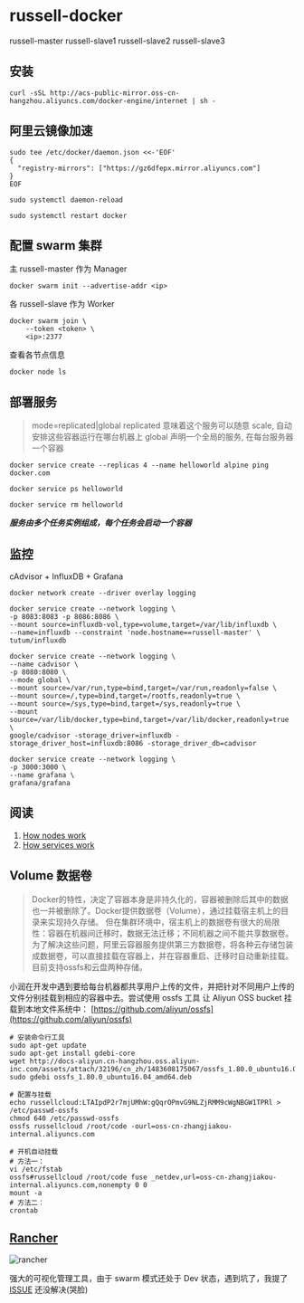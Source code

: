 # russell-docker

russell-master
russell-slave1
russell-slave2
russell-slave3

## 安装
```
curl -sSL http://acs-public-mirror.oss-cn-hangzhou.aliyuncs.com/docker-engine/internet | sh -
```


## 阿里云镜像加速
```
sudo tee /etc/docker/daemon.json <<-'EOF'
{
  "registry-mirrors": ["https://gz6dfepx.mirror.aliyuncs.com"]
}
EOF

sudo systemctl daemon-reload

sudo systemctl restart docker
```


## 配置 swarm 集群

主 russell-master 作为 Manager
```
docker swarm init --advertise-addr <ip>
```

各 russell-slave 作为 Worker
```
docker swarm join \
    --token <token> \
    <ip>:2377
```

查看各节点信息
```
docker node ls
```


## 部署服务

> mode=replicated|global
> replicated 意味着这个服务可以随意 scale, 自动安排这些容器运行在哪台机器上
> global 声明一个全局的服务, 在每台服务器一个容器

```
docker service create --replicas 4 --name helloworld alpine ping docker.com

docker service ps helloworld

docker service rm helloworld
```

***服务由多个任务实例组成，每个任务会启动一个容器***


## 监控

cAdvisor + InfluxDB + Grafana

```
docker network create --driver overlay logging

docker service create --network logging \
-p 8083:8083 -p 8086:8086 \
--mount source=influxdb-vol,type=volume,target=/var/lib/influxdb \
--name=influxdb --constraint 'node.hostname==russell-master' \
tutum/influxdb

docker service create --network logging \
--name cadvisor \
-p 8080:8080 \
--mode global \
--mount source=/var/run,type=bind,target=/var/run,readonly=false \
--mount source=/,type=bind,target=/rootfs,readonly=true \
--mount source=/sys,type=bind,target=/sys,readonly=true \
--mount source=/var/lib/docker,type=bind,target=/var/lib/docker,readonly=true \
google/cadvisor -storage_driver=influxdb -storage_driver_host=influxdb:8086 -storage_driver_db=cadvisor

docker service create --network logging \
-p 3000:3000 \
--name grafana \
grafana/grafana
```

## 阅读

1. [How nodes work](https://docs.docker.com/engine/swarm/how-swarm-mode-works/nodes/)
2. [How services work](https://docs.docker.com/engine/swarm/how-swarm-mode-works/services/)


## Volume 数据卷
> Docker的特性，决定了容器本身是非持久化的，容器被删除后其中的数据也一并被删除了。Docker提供数据卷（Volume），通过挂载宿主机上的目录来实现持久存储。
> 但在集群环境中，宿主机上的数据卷有很大的局限性：容器在机器间迁移时，数据无法迁移；不同机器之间不能共享数据卷。
> 为了解决这些问题，阿里云容器服务提供第三方数据卷，将各种云存储包装成数据卷，可以直接挂载在容器上，并在容器重启、迁移时自动重新挂载。目前支持ossfs和云盘两种存储。

小润在开发中遇到要给每台机器都共享用户上传的文件，并把针对不同用户上传的文件分别挂载到相应的容器中去。尝试使用 ossfs 工具 让 Aliyun OSS bucket 挂载到本地文件系统中：
[https://github.com/aliyun/ossfs](https://github.com/aliyun/ossfs)

```
# 安装命令行工具
sudo apt-get update
sudo apt-get install gdebi-core
wget http://docs-aliyun.cn-hangzhou.oss.aliyun-inc.com/assets/attach/32196/cn_zh/1483608175067/ossfs_1.80.0_ubuntu16.04_amd64.deb
sudo gdebi ossfs_1.80.0_ubuntu16.04_amd64.deb

# 配置与挂载
echo russellcloud:LTAIpdP2r7mjUMhW:gQqrOPmvG9NLZjRMM9cWgNBGW1TPRl > /etc/passwd-ossfs
chmod 640 /etc/passwd-ossfs
ossfs russellcloud /root/code -ourl=oss-cn-zhangjiakou-internal.aliyuncs.com

# 开机自动挂载
# 方法一：
vi /etc/fstab
ossfs#russellcloud /root/code fuse _netdev,url=oss-cn-zhangjiakou-internal.aliyuncs.com,nonempty 0 0
mount -a
# 方法二：
crontab
```

## [Rancher](http://www.rancher.com/)
![rancher](https://cdn-images-1.medium.com/max/1162/1*07ajfP09fxaU63NxPVWwbA.png)

强大的可视化管理工具，由于 swarm 模式还处于 Dev 状态，遇到坑了，我提了 [ISSUE](https://github.com/rancher/rancher/issues/8304) 还没解决(哭脸)


